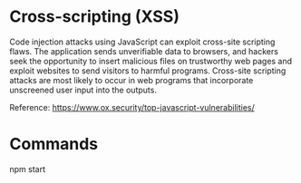 # Cross-scripting (XSS)

Code injection attacks using JavaScript can exploit cross-site scripting flaws. The application sends unverifiable data to browsers, and hackers seek the opportunity to insert malicious files on trustworthy web pages and exploit websites to send visitors to harmful programs. Cross-site scripting attacks are most likely to occur in web programs that incorporate unscreened user input into the outputs.

Reference: https://www.ox.security/top-javascript-vulnerabilities/

# Commands

npm start